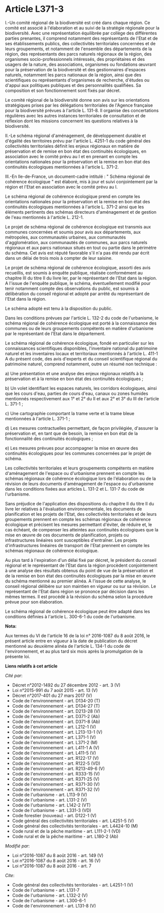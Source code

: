 # Article L371-3

I.-Un comité régional de la biodiversité est créé dans chaque région. Ce comité est associé à l'élaboration et au suivi de la
stratégie régionale pour la biodiversité. Avec une représentation équilibrée par collège des différentes parties prenantes,
il comprend notamment des représentants de l'Etat et de ses établissements publics, des collectivités territoriales
concernées et de leurs groupements, et notamment de l'ensemble des départements de la région, des représentants des parcs
naturels régionaux de la région, des organismes socio-professionnels intéressés, des propriétaires et des usagers de la
nature, des associations, organismes ou fondations œuvrant pour la préservation de la biodiversité et des gestionnaires
d'espaces naturels, notamment les parcs nationaux de la région, ainsi que des scientifiques ou représentants d'organismes de
recherche, d'études ou d'appui aux politiques publiques et des personnalités qualifiées. Sa composition et son fonctionnement
sont fixés par décret. 

Le comité régional de la biodiversité donne son avis sur les orientations stratégiques prises par les délégations
territoriales de l'Agence française pour la biodiversité prévues à l'article L. 131-8. Il organise des concertations
régulières avec les autres instances territoriales de consultation et de réflexion dont les missions concernent les questions
relatives à la biodiversité. 

II.-Le schéma régional d'aménagement, de développement durable et d'égalité des territoires prévu par l'article L. 4251-1 du
code général des collectivités territoriales définit les enjeux régionaux en matière de préservation et de remise en bon état
des continuités écologiques, en association avec le comité prévu au I et en prenant en compte les orientations nationales
pour la préservation et la remise en bon état des continuités écologiques mentionnées à l'article L. 371-2. 

III.-En Ile-de-France, un document-cadre intitulé : " Schéma régional de cohérence écologique " est élaboré, mis à jour et
suivi conjointement par la région et l'Etat en association avec le comité prévu au I. 

Le schéma régional de cohérence écologique prend en compte les orientations nationales pour la préservation et la remise en
bon état des continuités écologiques mentionnées à l'article L. 371-2 ainsi que les éléments pertinents des schémas
directeurs d'aménagement et de gestion de l'eau mentionnés à l'article L. 212-1. 

Le projet de schéma régional de cohérence écologique est transmis aux communes concernées et soumis pour avis aux
départements, aux métropoles, aux communautés urbaines, aux communautés d'agglomération, aux communautés de communes, aux
parcs naturels régionaux et aux parcs nationaux situés en tout ou partie dans le périmètre du schéma. Cet avis est réputé
favorable s'il n'a pas été rendu par écrit dans un délai de trois mois à compter de leur saisine. 

Le projet de schéma régional de cohérence écologique, assorti des avis recueillis, est soumis à enquête publique, réalisée
conformément au chapitre III du titre II du livre Ier, par le représentant de l'Etat dans la région. A l'issue de l'enquête
publique, le schéma, éventuellement modifié pour tenir notamment compte des observations du public, est soumis à délibération
du conseil régional et adopté par arrêté du représentant de l'Etat dans la région. 

Le schéma adopté est tenu à la disposition du public. 

Dans les conditions prévues par l'article L. 132-2 du code de l'urbanisme, le schéma régional de cohérence écologique est
porté à la connaissance des communes ou de leurs groupements compétents en matière d'urbanisme par le représentant de l'Etat
dans le département. 

Le schéma régional de cohérence écologique, fondé en particulier sur les connaissances scientifiques disponibles,
l'inventaire national du patrimoine naturel et les inventaires locaux et territoriaux mentionnés à l'article L. 411-1 A du
présent code, des avis d'experts et du conseil scientifique régional du patrimoine naturel, comprend notamment, outre un
résumé non technique : 

a) Une présentation et une analyse des enjeux régionaux relatifs à la préservation et à la remise en bon état des continuités
écologiques ; 

b) Un volet identifiant les espaces naturels, les corridors écologiques, ainsi que les cours d'eau, parties de cours d'eau,
canaux ou zones humides mentionnés respectivement aux 1° et 2° du II et aux 2° et 3° du III de l'article L. 371-1 ; 

c) Une cartographie comportant la trame verte et la trame bleue mentionnées à l'article L. 371-1 ; 

d) Les mesures contractuelles permettant, de façon privilégiée, d'assurer la préservation et, en tant que de besoin, la
remise en bon état de la fonctionnalité des continuités écologiques ; 

e) Les mesures prévues pour accompagner la mise en œuvre des continuités écologiques pour les communes concernées par le
projet de schéma. 

Les collectivités territoriales et leurs groupements compétents en matière d'aménagement de l'espace ou d'urbanisme prennent
en compte les schémas régionaux de cohérence écologique lors de l'élaboration ou de la révision de leurs documents
d'aménagement de l'espace ou d'urbanisme dans les conditions fixées aux articles L. 131-2 et L. 131-7 du code de
l'urbanisme. 

Sans préjudice de l'application des dispositions du chapitre II du titre II du livre Ier relatives à l'évaluation
environnementale, les documents de planification et les projets de l'Etat, des collectivités territoriales et de leurs
groupements prennent en compte les schémas régionaux de cohérence écologique et précisent les mesures permettant d'éviter, de
réduire et, le cas échéant, de compenser les atteintes aux continuités écologiques que la mise en œuvre de ces documents de
planification, projets ou infrastructures linéaires sont susceptibles d'entraîner. Les projets d'infrastructures linéaires de
transport de l'Etat prennent en compte les schémas régionaux de cohérence écologique. 

Au plus tard à l'expiration d'un délai fixé par décret, le président du conseil régional et le représentant de l'Etat dans la
région procèdent conjointement à une analyse des résultats obtenus du point de vue de la préservation et de la remise en bon
état des continuités écologiques par la mise en œuvre du schéma mentionné au premier alinéa. A l'issue de cette analyse, le
conseil régional délibère sur son maintien en vigueur ou sur sa révision. Le représentant de l'Etat dans région se prononce
par décision dans les mêmes termes. Il est procédé à la révision du schéma selon la procédure prévue pour son élaboration. 

Le schéma régional de cohérence écologique peut être adapté dans les conditions définies à l'article L. 300-6-1 du code de
l'urbanisme.

**Nota:**

Aux termes du VI de l'article 16 de la loi n° 2016-1087 du 8 août 2016, le présent article entre en vigueur à la date de
publication du décret mentionné au deuxième alinéa de l'article L. 134-1 du code de l'environnement, et au plus tard six mois
après la promulgation de la présente loi.

**Liens relatifs à cet article**

_Cité par_:

  - Décret n°2012-1492 du 27 décembre 2012 - art. 3 (V)
  - Loi n°2015-991 du 7 août 2015 - art. 13 (V)
  - Décret n°2017-401 du 27 mars 2017 (V)
  - Code de l'environnement - art. D134-20 (T)
  - Code de l'environnement - art. D134-27 (T)
  - Code de l'environnement - art. D213-28 (V)
  - Code de l'environnement - art. D371-2 (Ab)
  - Code de l'environnement - art. D371-8 (Ab)
  - Code de l'environnement - art. L212-1 (V)
  - Code de l'environnement - art. L213-13-1 (V)
  - Code de l'environnement - art. L371-1 (V)
  - Code de l'environnement - art. L371-2 (M)
  - Code de l'environnement - art. L411-1 A (V)
  - Code de l'environnement - art. L411-5 (V)
  - Code de l'environnement - art. R122-17 (V)
  - Code de l'environnement - art. R122-5 (VD)
  - Code de l'environnement - art. R213-49-6 (V)
  - Code de l'environnement - art. R333-15 (V)
  - Code de l'environnement - art. R371-25 (V)
  - Code de l'environnement - art. R371-30 (V)
  - Code de l'environnement - art. R371-32 (V)
  - Code de l'urbanisme - art. L113-9 (V)
  - Code de l'urbanisme - art. L131-2 (V)
  - Code de l'urbanisme - art. L142-2 (VT)
  - Code de l'urbanisme - art. L331-3 (VD)
  - Code forestier (nouveau) - art. D122-1 (V)
  - Code général des collectivités territoriales - art. L4251-5 (V)
  - Code général des collectivités territoriales - art. L4424-10 (M)
  - Code rural et de la pêche maritime - art. L111-2-1 (VD)
  - Code rural et de la pêche maritime - art. L180-2 (Ab)

_Modifié par_:

  - Loi n°2016-1087 du 8 août 2016 - art. 149 (V)
  - Loi n°2016-1087 du 8 août 2016 - art. 16 (V)
  - Loi n°2016-1087 du 8 août 2016 - art. 7

_Cite_:

  - Code général des collectivités territoriales - art. L4251-1 (V)
  - Code de l'urbanisme - art. L131-7
  - Code de l'urbanisme - art. L132-2 (V)
  - Code de l'urbanisme - art. L300-6-1
  - Code de l'environnement - art. L131-8 (V)
